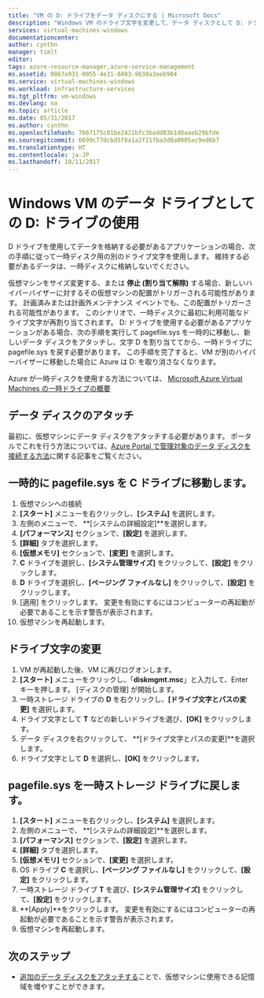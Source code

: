 ```yaml
---
title: "VM の D: ドライブをデータ ディスクにする | Microsoft Docs"
description: "Windows VM のドライブ文字を変更して、データ ディスクとして D: ドライブを使用する方法について説明します。"
services: virtual-machines-windows
documentationcenter: 
author: cynthn
manager: timlt
editor: 
tags: azure-resource-manager,azure-service-management
ms.assetid: 0867a931-0055-4e31-8403-9b38a3eeb904
ms.service: virtual-machines-windows
ms.workload: infrastructure-services
ms.tgt_pltfrm: vm-windows
ms.devlang: na
ms.topic: article
ms.date: 05/31/2017
ms.author: cynthn
ms.openlocfilehash: 7667175c01be2421bfc3badd83b1d8aaeb29bfde
ms.sourcegitcommit: 6699c77dcbd5f8a1a2f21fba3d0a0005ac9ed6b7
ms.translationtype: HT
ms.contentlocale: ja-JP
ms.lasthandoff: 10/11/2017
---
```

# <a name="use-the-d-drive-as-a-data-drive-on-a-windows-vm"></a>Windows VM のデータ ドライブとしての D: ドライブの使用
D ドライブを使用してデータを格納する必要があるアプリケーションの場合、次の手順に従って一時ディスク用の別のドライブ文字を使用します。 維持する必要があるデータは、一時ディスクに格納しないでください。

仮想マシンをサイズ変更する、または **停止 (割り当て解除)** する場合、新しいハイパーバイザーに対するその仮想マシンの配置がトリガーされる可能性があります。 計画済みまたは計画外メンテナンス イベントでも、この配置がトリガーされる可能性があります。 このシナリオで、一時ディスクに最初に利用可能なドライブ文字が再割り当てされます。 D: ドライブを使用する必要があるアプリケーションがある場合、次の手順を実行して pagefile.sys を一時的に移動し、新しいデータ ディスクをアタッチし、文字 D を割り当ててから、一時ドライブに pagefile.sys を戻す必要があります。 この手順を完了すると、VM が別のハイパーバイザーに移動した場合に Azure は D: を取り消さなくなります。

Azure が一時ディスクを使用する方法については、 [Microsoft Azure Virtual Machines の一時ドライブの概要](https://blogs.msdn.microsoft.com/mast/2013/12/06/understanding-the-temporary-drive-on-windows-azure-virtual-machines/)

## <a name="attach-the-data-disk"></a>データ ディスクのアタッチ
最初に、仮想マシンにデータ ディスクをアタッチする必要があります。 ポータルでこれを行う方法については、[Azure Portal で管理対象のデータ ディスクを接続する方法](attach-managed-disk-portal.md)に関する記事をご覧ください。

## <a name="temporarily-move-pagefilesys-to-c-drive"></a>一時的に pagefile.sys を C ドライブに移動します。
1. 仮想マシンへの接続 
2. **[スタート]** メニューを右クリックし、**[システム]** を選択します。
3. 左側のメニューで、 **[システムの詳細設定]**を選択します。
4. **[パフォーマンス]** セクションで、**[設定]** を選択します。
5. **[詳細]** タブを選択します。
6. **[仮想メモリ]** セクションで、**[変更]** を選択します。
7. **C** ドライブを選択し、**[システム管理サイズ]** をクリックして、**[設定]** をクリックします。
8. **D** ドライブを選択し、**[ページング ファイルなし]** をクリックして、**[設定]** をクリックします。
9. [適用] をクリックします。 変更を有効にするにはコンピューターの再起動が必要であることを示す警告が表示されます。
10. 仮想マシンを再起動します。

## <a name="change-the-drive-letters"></a>ドライブ文字の変更
1. VM が再起動した後、VM に再びログオンします。
2. **[スタート]** メニューをクリックし、「**diskmgmt.msc**」と入力して、Enter キーを押します。 [ディスクの管理] が開始します。
3. 一時ストレージ ドライブの **D** を右クリックし、**[ドライブ文字とパスの変更]** を選択します。
4. ドライブ文字として **T** などの新しいドライブを選び、**[OK]** をクリックします。 
5. データ ディスクを右クリックして、 **[ドライブ文字とパスの変更]**を選択します。
6. ドライブ文字として **D** を選択し、**[OK]** をクリックします。 

## <a name="move-pagefilesys-back-to-the-temporary-storage-drive"></a>pagefile.sys を一時ストレージ ドライブに戻します。
1. **[スタート]** メニューを右クリックし、**[システム]** を選択します。
2. 左側のメニューで、 **[システムの詳細設定]**を選択します。
3. **[パフォーマンス]** セクションで、**[設定]** を選択します。
4. **[詳細]** タブを選択します。
5. **[仮想メモリ]** セクションで、**[変更]** を選択します。
6. OS ドライブ **C** を選択し、**[ページング ファイルなし]** をクリックして、**[設定]** をクリックします。
7. 一時ストレージ ドライブ **T** を選び、**[システム管理サイズ]** をクリックして、**[設定]** をクリックします。
8. **[Apply]**をクリックします。 変更を有効にするにはコンピューターの再起動が必要であることを示す警告が表示されます。
9. 仮想マシンを再起動します。

## <a name="next-steps"></a>次のステップ
* [追加のデータ ディスクをアタッチする](attach-managed-disk-portal.md)ことで、仮想マシンに使用できる記憶域を増やすことができます。

